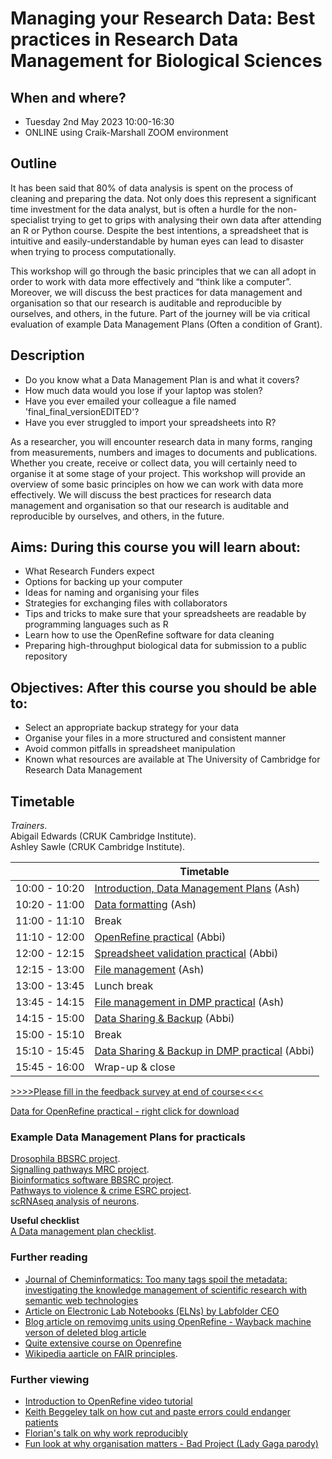 # Managing your Research Data: Best practices in Research Data Management for Biological Sciences

## When and where?

- Tuesday 2nd May 2023 10:00-16:30
- ONLINE using Craik-Marshall ZOOM environment

## Outline

It has been said that 80% of data analysis is spent on the process of cleaning
and preparing the data. Not only does this represent a significant time
investment for the data analyst, but is often a hurdle for the non-specialist
trying to get to grips with analysing their own data after attending an R or
Python course. Despite the best intentions, a spreadsheet that is intuitive and
easily-understandable by human eyes can lead to disaster when trying to process
computationally.

This workshop will go through the basic principles that we can all adopt in
order to work with data more effectively and “think like a computer”. Moreover,
we will discuss the best practices for data management and organisation so that
our research is auditable and reproducible by ourselves, and others, in the
future. Part of the journey will be via critical evaluation of example Data
Management Plans (Often a condition of Grant).   

## Description

<ul>
  <li> Do you know what a Data Management Plan is and what it covers?  </li> 
  <li> How much data would you lose if your laptop was stolen?    </li>
  <li> Have you ever emailed your colleague a file named 'final_final_versionEDITED'?  </li> 
  <li> Have you ever struggled to import your spreadsheets into R?  </li> 
</ul>

As a researcher, you will encounter research data in many forms, ranging from
measurements, numbers and images to documents and publications. Whether you
create, receive or collect data, you will certainly need to organise it at some
stage of your project. This workshop will provide an overview of some basic
principles on how we can work with data more effectively. We will discuss the
best practices for research data management and organisation so that our
research is auditable and reproducible by ourselves, and others, in the future.

## Aims: During this course you will learn about:

<ul>
  <li> What Research Funders expect</li>
  <li> Options for backing up your computer</li>
  <li> Ideas for naming and organising your files</li>
  <li> Strategies for exchanging files with collaborators</li>
  <li> Tips and tricks to make sure that your spreadsheets are readable by programming languages such as R</li>
  <li> Learn how to use the OpenRefine software for data cleaning</li>
  <li> Preparing high-throughput biological data for submission to a public repository</li>
</ul>

## Objectives: After this course you should be able to:

<ul>
  <li> Select an appropriate backup strategy for your data</li>
  <li> Organise your files in a more structured and consistent manner</li>
  <li> Avoid common pitfalls in spreadsheet manipulation</li>
  <li> Known what resources are available at The University of Cambridge for Research Data Management</li>
</ul>

## Timetable

_Trainers_.  
Abigail Edwards (CRUK Cambridge Institute).  
Ashley Sawle (CRUK Cambridge Institute).  

|   | Timetable  |
|---|---|
|  10:00 - 10:20 | [Introduction, Data Management Plans](data_management.pdf)  (Ash)  |
|  10:20 - 11:00 | [Data formatting](data_formatting.pdf) (Ash)  |
|  11:00 - 11:10 | Break |
|  11:10 - 12:00 | [OpenRefine practical](refine_demo.pdf) (Abbi) |
|  12:00 - 12:15 | [Spreadsheet validation practical](excel.md) (Abbi) |
|  12:15 - 13:00 | [File management](file_management_2022Nov7_share.pdf) (Ash)  |
|  13:00 - 13:45 | Lunch break |
|  13:45 - 14:15 | [File management in DMP practical](File_man_pract.md) (Ash)  |
|  14:15 - 15:00 | [Data Sharing & Backup](data_sharing_backup.pdf) (Abbi) |
|  15:00 - 15:10 | Break |
|  15:10 - 15:45 | [Data Sharing & Backup in DMP practical](data_share_pract.md) (Abbi) |
|  15:45 - 16:00 | Wrap-up & close |

[>>>>Please fill in the feedback survey at end of course<<<<]()

[Data for OpenRefine practical - right click for download](https://raw.githubusercontent.com/bioinformatics-core-shared-training/Managing-your-research-data/master/patient_data.txt)


### Example Data Management Plans for practicals

[Drosophila BBSRC project](DMPs/Media_418168_smxx.pdf).  
[Signalling pathways MRC project](DMPs/Media_442573_smxx.pdf).  
[Bioinformatics software BBSRC project](DMPs/RIO_article_11624.pdf).  
[Pathways to violence & crime ESRC project](DMPs/esrc_z-proso-DMP.pdf).  
[scRNAseq analysis of neurons](DMPs/NGS_DataManPlan.pdf).  

**Useful checklist**    
[A Data management plan checklist](DMP_Checklist_2013.pdf).  

### Further reading ###
- [Journal of Cheminformatics: Too many tags spoil the metadata: investigating the knowledge management of scientific research with semantic web technologies](https://jcheminf.biomedcentral.com/articles/10.1186/s13321-019-0345-8)
- [Article on Electronic Lab Notebooks (ELNs) by Labfolder CEO](https://www.labfolder.com/electronic-lab-notebook-eln-research-guide/)
- [Blog article on removimg units using OpenRefine - Wayback machine verson of deleted blog article](https://web.archive.org/web/20201026004029/https://susanemcgregor.com/removing-unwanted-units-from-data-with-chomp-in-google-refine/)
- [Quite extensive course on Openrefine](https://itsmecevi.github.io/openrefine)
- [Wikipedia aarticle on FAIR principles](https://en.wikipedia.org/wiki/FAIR_data). 

### Further viewing ###
- [Introduction to OpenRefine video tutorial](https://www.youtube.com/watch?v=wGVtycv3SS0)
- [Keith Beggeley talk on how cut and paste errors could endanger patients](https://www.youtube.com/watch?v=7gYIs7uYbMo)
- [Florian's talk on why work reproducibly](https://www.youtube.com/watch?v=Is15CMVPHas)
- [Fun look at why organisation matters - Bad Project (Lady Gaga parody)](https://www.youtube.com/watch?v=Fl4L4M8m4d0)
